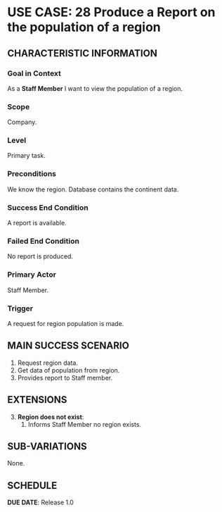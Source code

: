 # USE CASE: 28 Produce a Report on the population of a region 

## CHARACTERISTIC INFORMATION

### Goal in Context
As a **Staff Member** I want to view the population of a region.


### Scope

Company.

### Level

Primary task.

### Preconditions

We know the region.  Database contains the continent data.

### Success End Condition

A report is available.

### Failed End Condition

No report is produced.

### Primary Actor

Staff Member.

### Trigger

A request for region population is made.

## MAIN SUCCESS SCENARIO

1. Request region data.
2. Get data of population from region.
3. Provides report to Staff member.

## EXTENSIONS

3. **Region does not exist**:
    1. Informs Staff Member no region exists.

## SUB-VARIATIONS

None.

## SCHEDULE

**DUE DATE**: Release 1.0